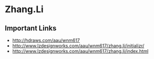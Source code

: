 # Zhang.Li

## Important Links

- http://hdraws.com/aau/wnm617
- http://www.lzdesignworks.com/aau/wnm617/zhang.li/initializr/
- http://www.lzdesignworks.com/aau/wnm617/zhang.li/index.html

